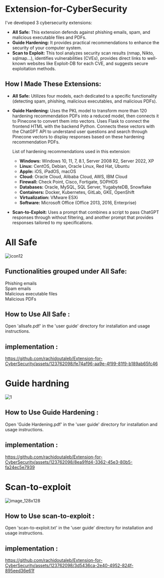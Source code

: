 # Extension-for-CyberSecurity
I've developed 3 cybersecurity extensions:
- **All Safe:** This extension defends against phishing emails, spam, and malicious executable files and PDFs.
- **Guide Hardening:** It provides practical recommendations to enhance the security of your computer system.
- **Scan to Exploit:** This tool analyzes security scan results (nmap, Nikto, sqlmap...), identifies vulnerabilities (CVEs), provides direct links to well-known websites like Exploit-DB for each CVE, and suggests secure exploitation methods.

## How I Made These Extensions:
- **All Safe:** Utilizes four models, each dedicated to a specific functionality (detecting spam, phishing, malicious executables, and malicious PDFs).

- **Guide Hardening:** Uses the PKL model to transform more than 120 hardening recommendation PDFs into a reduced model, then connects it to Pinecone to convert them into vectors. Uses Flask to connect the frontend HTML with the backend Python. Connects these vectors with the ChatGPT API to understand user questions and search through Pinecone vectors to display responses based on these hardening recommendation PDFs.

  List of hardening recommendations used in this extension:
  - **Windows:** Windows 10, 11, 7, 8.1, Server 2008 R2, Server 2022, XP
  - **Linux:** CentOS, Debian, Oracle Linux, Red Hat, Ubuntu
  - **Apple:** iOS, iPadOS, macOS
  - **Cloud:** Oracle Cloud, Alibaba Cloud, AWS, IBM Cloud
  - **Firewall:** Check Point, Cisco, Fortigate, SOPHOS
  - **Databases:** Oracle, MySQL, SQL Server, YugabyteDB, Snowflake
  - **Containers:** Docker, Kubernetes, GitLab, GKE, OpenShift
  - **Virtualization:** VMware ESXi
  - **Software:** Microsoft Office (Office 2013, 2016, Enterprise)

- **Scan-to-Exploit:** Uses a prompt that combines a script to pass ChatGPT responses through without filtering, and another prompt that provides responses tailored to my specifications.

# All Safe
![icon12](https://github.com/rachidoutaleb/Extension-for-CyberSecurity/assets/123762098/7c7cd871-e5e5-4773-b262-8217147c200b)

## Functionalities grouped under All Safe:
Phishing emails<br/>
Spam emails<br/>
Malicious executable files<br/>
Malicious PDFs<br/>

## How to Use All Safe :
Open 'allsafe.pdf' in the 'user guide' directory for installation and usage instructions.

## implementation :
https://github.com/rachidoutaleb/Extension-for-CyberSecurity/assets/123762098/fe74af96-aa9e-4f99-81f9-b189ab65fc46

# Guide hardning
![1](https://github.com/rachidoutaleb/Extension-for-CyberSecurity/assets/123762098/43e9324c-00a8-4426-b4dc-24fa5262b38c)



## How to Use Guide Hardening :
Open 'Guide Hardening.pdf' in the 'user guide' directory for installation and usage instructions.

## implementation :
https://github.com/rachidoutaleb/Extension-for-CyberSecurity/assets/123762098/8ea91fd4-3362-45e3-80b5-fa24ec5e7939

# Scan-to-exploit
![image_128x128](https://github.com/rachidoutaleb/Extension-for-CyberSecurity/assets/123762098/99ae6566-4945-4593-8acc-dc62ac37bbbd)


## How to Use scan-to-exploit :
Open 'scan-to-exploit.txt' in the 'user guide' directory for installation and usage instructions.
    
## implementation :
https://github.com/rachidoutaleb/Extension-for-CyberSecurity/assets/123762098/3d5436ca-2e40-4952-824f-895eed36e61f

















